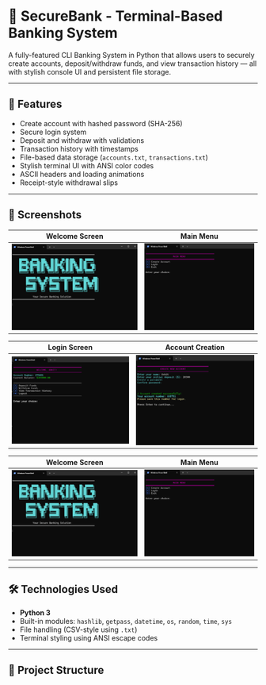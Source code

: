 # 🏦 SecureBank - Terminal-Based Banking System

A fully-featured CLI Banking System in Python that allows users to securely create accounts, deposit/withdraw funds, and view transaction history — all with stylish console UI and persistent file storage.

---

## 🚀 Features

- Create account with hashed password (SHA-256)
- Secure login system
- Deposit and withdraw with validations
- Transaction history with timestamps
- File-based data storage (`accounts.txt`, `transactions.txt`)
- Stylish terminal UI with ANSI color codes
- ASCII headers and loading animations
- Receipt-style withdrawal slips

---

## 📸 Screenshots

| Welcome Screen | Main Menu |
|----------------|---------------------|
| ![welcome](Intro.png) | ![Menu](Menu.png) |

| Login Screen | Account Creation |
|----------------|---------------------|
| ![Login](Login.png) | ![Account Creation](ACC_Create.png) |

| Welcome Screen | Main Menu |
|----------------|---------------------|
| ![welcome](Intro.png) | ![Menu](Menu.png) |

---

## 🛠️ Technologies Used

- **Python 3**
- Built-in modules: `hashlib`, `getpass`, `datetime`, `os`, `random`, `time`, `sys`
- File handling (CSV-style using `.txt`)
- Terminal styling using ANSI escape codes

---

## 📂 Project Structure


